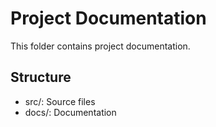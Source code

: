 # Project Documentation

This folder contains project documentation.

## Structure
- src/: Source files
- docs/: Documentation